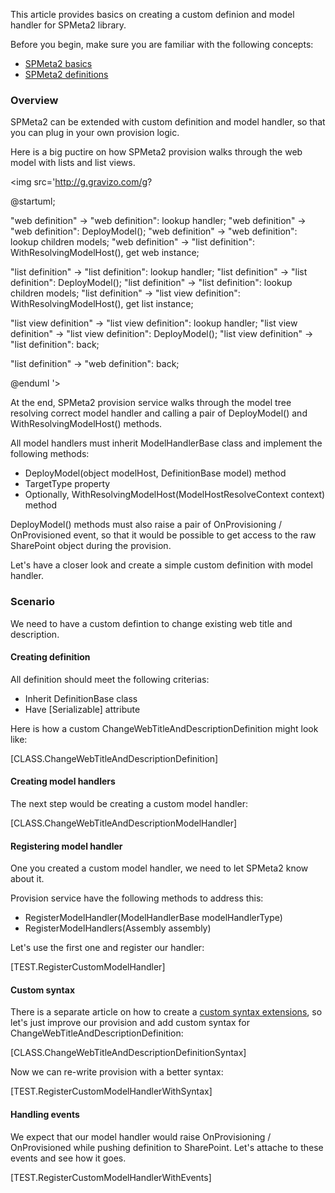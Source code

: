 ﻿---
Title: Custom Definitions
FileName: custom-definition.html
---

This article provides basics on creating a custom definion and model handler for SPMeta2 library.

Before you begin, make sure you are familiar with the following concepts:

* [SPMeta2 basics](http://docs.subpointsolutions.com/spmeta2/basics/)
* [SPMeta2 definitions](http://docs.subpointsolutions.com/spmeta2/definitions/)

### Overview
SPMeta2 can be extended with custom definition and model handler, so that you can plug in your own provision logic.

Here is a big puctire on how SPMeta2 provision walks through the web model with lists and list views.

<img src='http://g.gravizo.com/g?

@startuml;

"web definition" -> "web definition": lookup handler;
"web definition" -> "web definition": DeployModel();
"web definition" -> "web definition": lookup children models;
"web definition" -> "list definition": WithResolvingModelHost(), get web instance;

"list definition" -> "list definition": lookup handler;
"list definition" -> "list definition": DeployModel();
"list definition" -> "list definition": lookup children models;
"list definition" -> "list view definition": WithResolvingModelHost(), get list instance;

"list view definition" -> "list view definition": lookup handler;
"list view definition" -> "list view definition": DeployModel();
"list view definition" -> "list definition": back;

"list definition" -> "web definition": back;
     
@enduml
'>

At the end, SPMeta2 provision service walks through the model tree resolving correct model handler and calling a pair of DeployModel() and WithResolvingModelHost() methods.

All model handlers must inherit ModelHandlerBase class and implement the following methods:

* DeployModel(object modelHost, DefinitionBase model) method
* TargetType property
* Optionally, WithResolvingModelHost(ModelHostResolveContext context) method

DeployModel() methods must also raise a pair of OnProvisioning / OnProvisioned event, so that it would be possible to get access to the raw SharePoint object during the provision.

Let's have a closer look and create a simple custom definition with model handler.

### Scenario
We need to have a custom defintion to change existing web title and description.

#### Creating definition
All definition should meet the following criterias:

* Inherit DefinitionBase class
* Have [Serializable] attribute

Here is how a custom ChangeWebTitleAndDescriptionDefinition might look like:

[CLASS.ChangeWebTitleAndDescriptionDefinition]

#### Creating model handlers
The next step would be creating a custom model handler:

[CLASS.ChangeWebTitleAndDescriptionModelHandler]

#### Registering model handler
One you created a custom model handler, we need to let SPMeta2 know about it.

Provision service have the following methods to address this:

* RegisterModelHandler(ModelHandlerBase modelHandlerType)
* RegisterModelHandlers(Assembly assembly)

Let's use the first one and register our handler:

[TEST.RegisterCustomModelHandler]

#### Custom syntax
There is a separate article on how to create a [custom syntax extensions](http://docs.subpointsolutions.com/spmeta2/extensibility/writing-custom-syntax/), so let's just improve our provision and add custom syntax for ChangeWebTitleAndDescriptionDefinition:

[CLASS.ChangeWebTitleAndDescriptionDefinitionSyntax]

Now we can re-write provision with a better syntax:

[TEST.RegisterCustomModelHandlerWithSyntax]

#### Handling events
We expect that our model handler would raise OnProvisioning / OnProvisioned while pushing definition to SharePoint. Let's attache to these events and see how it goes.

[TEST.RegisterCustomModelHandlerWithEvents]